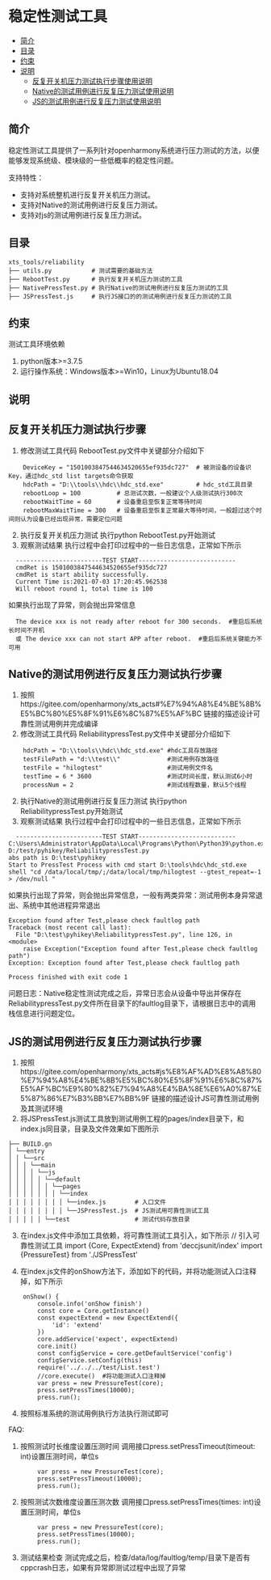 # 稳定性测试工具<a name="ZH-CN_TOPIC_0000001115694144"></a>

-   [简介](#section11660541593)
-   [目录](#section161941989596)
-   [约束](#section119744591305)
-   [说明](#section06487425716)
    -   [反复开关机压力测试执行步骤使用说明](#section129654513264)
    -   [Native的测试用例进行反复压力测试使用说明](#section129654513265)
    -   [JS的测试用例进行反复压力测试使用说明](#section129654513266)

## 简介<a name="section11660541593"></a>

稳定性测试工具提供了一系列针对openharmony系统进行压力测试的方法，以便能够发现系统级、模块级的一些低概率的稳定性问题。

支持特性：

-   支持对系统整机进行反复开关机压力测试。
-   支持对Native的测试用例进行反复压力测试。
-   支持对js的测试用例进行反复压力测试。

## 目录<a name="section161941989596"></a>

```
xts_tools/reliability
├── utils.py           # 测试需要的基础方法
├── RebootTest.py      # 执行反复开关机压力测试的工具
├── NativePressTest.py # 执行Native的测试用例进行反复压力测试的工具
├── JSPressTest.js     # 执行JS接口的的测试用例进行反复压力测试的工具
```
## 约束<a name="section119744591305"></a>

测试工具环境依赖

1.  python版本\>=3.7.5
2.  运行操作系统：Windows版本\>=Win10，Linux为Ubuntu18.04

## 说明<a name="section06487425716"></a>

## 反复开关机压力测试执行步骤<a name="section129654513264"></a>
1.  修改测试工具代码
    RebootTest.py文件中关键部分介绍如下
```
    DeviceKey = "1501003847544634520655ef935dc727"  # 被测设备的设备识Key，通过hdc_std list targets命令获取
    hdcPath = "D:\\tools\\hdc\\hdc_std.exe"         # hdc_std工具目录
    rebootLoop = 100          # 总测试次数，一般建议个人级测试执行300次
    rebootWaitTime = 60       # 设备重启至恢复正常等待时间
    rebootMaxWaitTime = 300   # 设备重启至恢复正常最大等待时间，一般超过这个时间则认为设备已经出现异常，需要定位问题
```
2.  执行反复开关机压力测试
    执行python RebootTest.py开始测试
3.  观察测试结果
    执行过程中会打印过程中的一些日志信息，正常如下所示
```
  ------------------------TEST START---------------------------
  cmdRet is 1501003847544634520655ef935dc727
  cmdRet is start ability successfully.
  Current Time is:2021-07-03 17:20:45.962538
  Will reboot round 1, total time is 100
```
  如果执行出现了异常，则会抛出异常信息
```
  The device xxx is not ready after reboot for 300 seconds.  #重启后系统长时间不开机
  或 The device xxx can not start APP after reboot.  #重启后系统关键能力不可用
```  
## Native的测试用例进行反复压力测试执行步骤<a name="section129654513265"></a>
1.  按照https://gitee.com/openharmony/xts_acts#%E7%94%A8%E4%BE%8B%E5%BC%80%E5%8F%91%E6%8C%87%E5%AF%BC 链接的描述设计可靠性测试用例并完成编译
2.  修改测试工具代码
    ReliabilitypressTest.py文件中关键部分介绍如下
```
    hdcPath = "D:\\tools\\hdc\\hdc_std.exe" #hdc工具存放路径
    testFilePath = "d:\\test\\"             #测试用例存放路径
    testFile = "hilogtest"                  #测试用例文件名
    testTime = 6 * 3600                     #测试时间长度，默认测试6小时
    processNum = 2                          #测试线程数量，默认5个线程
```
2.  执行Native的测试用例进行反复压力测试
    执行python ReliabilitypressTest.py开始测试
3.  观察测试结果
    执行过程中会打印过程中的一些日志信息，正常如下所示
```
  ------------------------TEST START---------------------------
C:\Users\Administrator\AppData\Local\Programs\Python\Python39\python.exe D:/test/pyhikey/ReliabilitypressTest.py
abs path is D:\test\pyhikey
Start to PressTest Process with cmd start D:\tools\hdc\hdc_std.exe shell "cd /data/local/tmp/;/data/local/tmp/hilogtest --gtest_repeat=-1 > /dev/null "
```
  如果执行出现了异常，则会抛出异常信息，一般有两类异常：测试用例本身异常退出、系统中其他进程异常退出
```
Exception found after Test,please check faultlog path
Traceback (most recent call last):
  File "D:\test\pyhikey\ReliabilitypressTest.py", line 126, in <module>
    raise Exception("Exception found after Test,please check faultlog path")
Exception: Exception found after Test,please check faultlog path

Process finished with exit code 1
```
问题日志：Native稳定性测试完成之后，异常日志会从设备中导出并保存在ReliabilitypressTest.py文件所在目录下的faultlog目录下，请根据日志中的调用栈信息进行问题定位。

## JS的测试用例进行反复压力测试执行步骤<a name="section129654513266"></a>
1.  按照https://gitee.com/openharmony/xts_acts#js%E8%AF%AD%E8%A8%80%E7%94%A8%E4%BE%8B%E5%BC%80%E5%8F%91%E6%8C%87%E5%AF%BC%E9%80%82%E7%94%A8%E4%BA%8E%E6%A0%87%E5%87%86%E7%B3%BB%E7%BB%9F 链接的描述设计JS可靠性测试用例及其测试环境
2.  将JSPressTest.js测试工具放到测试用例工程的pages/index目录下，和index.js同目录，目录及文件效果如下图所示
```
├── BUILD.gn   
│ └──entry
│ │ └──src
│ │ │ └──main
│ │ │ │ └──js
│ │ │ │ │ └──default               
│ │ │ │ │ │ └──pages
│ │ │ │ │ │ │ └──index             
│ │ │ │ │ │ │ │ └──index.js        # 入口文件
│ │ │ │ │ │ │ │ └──JSPressTest.js  # JS测试用可靠性测试工具
│ │ │ │ │ └──test                  # 测试代码存放目录  
```

3.  在index.js文件中添加工具依赖，将可靠性测试工具引入，如下所示
// 引入可靠性测试工具
import {Core, ExpectExtend} from 'deccjsunit/index'
import {PressureTest} from './JSPressTest'

3.  在index.js文件的onShow方法下，添加如下的代码，并将功能测试入口注释掉，如下所示
```
    onShow() {
        console.info('onShow finish')
        const core = Core.getInstance()
        const expectExtend = new ExpectExtend({
            'id': 'extend'
        })
        core.addService('expect', expectExtend)
        core.init()
        const configService = core.getDefaultService('config')
        configService.setConfig(this)
        require('../../../test/List.test')
        //core.execute()  #将功能测试入口注释掉
        var press = new PressureTest(core);
        press.setPressTimes(10000);
        press.run();
```

4.  按照标准系统的测试用例执行方法执行测试即可

FAQ:
1.  按照测试时长维度设置压测时间
    调用接口press.setPressTimeout(timeout: int)设置压测时间，单位s
```
        var press = new PressureTest(core);
        press.setPressTimeout(10000);
        press.run();
```

2.  按照测试次数维度设置压测次数
    调用接口press.setPressTimes(times: int)设置压测时间，单位s
```
        var press = new PressureTest(core);
        press.setPressTimes(10000);
        press.run();
```

3.  测试结果检查
    测试完成之后，检查/data/log/faultlog/temp/目录下是否有cppcrash日志，如果有异常即测试过程中出现了异常